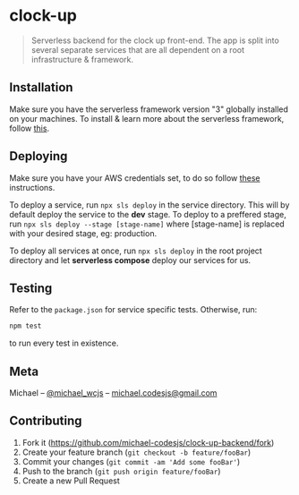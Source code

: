 # clock-up
> Serverless backend for the clock up front-end. The app is split into several separate services that are all dependent on a root infrastructure & framework.

## Installation

Make sure you have the serverless framework version "3" globally installed on your machines. To install & learn more about the serverless framework, follow [this](https://www.serverless.com/framework/docs/getting-started).

## Deploying

Make sure you have your AWS credentials set, to do so follow [these](https://docs.aws.amazon.com/sdk-for-javascript/v2/developer-guide/loading-node-credentials-shared.html) instructions.

To deploy a service, run `npx sls deploy` in the service directory. This will by default deploy the service to the **dev** stage. To deploy to a preffered stage, run `npx sls deploy --stage [stage-name]` where [stage-name] is replaced with your desired stage, eg: production.

To deploy all services at once, run `npx sls deploy` in the root project directory and let **serverless compose** deploy our services for us.

## Testing
Refer to the `package.json` for service specific tests. Otherwise, run:
```sh
npm test
```
to run every test in existence.

## Meta

Michael – [@michael_wcjs](https://twitter.com/michael_wcjs) – michael.codesjs@gmail.com

## Contributing

1. Fork it (<https://github.com/michael-codesjs/clock-up-backend/fork>)
2. Create your feature branch (`git checkout -b feature/fooBar`)
3. Commit your changes (`git commit -am 'Add some fooBar'`)
4. Push to the branch (`git push origin feature/fooBar`)
5. Create a new Pull Request